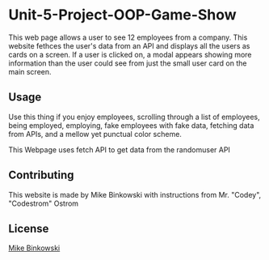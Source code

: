 # Unit-5-Project-OOP-Game-Show

This web page allows a user to see 12 employees from a company. This website fethces the user's data from an API and displays all the users as cards on a screen. If a user is clicked on, a modal appears showing more information than the user could see from just the small user card on the main screen.

## Usage

Use this thing if you enjoy employees, scrolling through a list of employees, being employed, employing, fake employees with fake data, fetching data from APIs, and a mellow yet punctual color scheme. 

This Webpage uses fetch API to get data from the randomuser API


## Contributing
This website is made by Mike Binkowski with instructions from Mr. "Codey", "Codestrom" Ostrom

## License
[Mike Binkowski](https://vignette.wikia.nocookie.net/pixar/images/3/38/Mike1.png/revision/latest?cb=20170807223616)